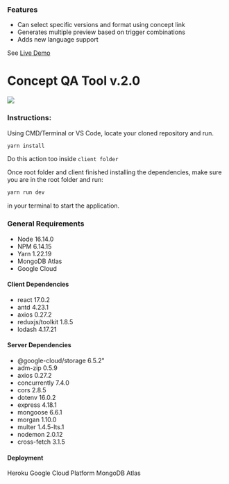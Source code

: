 ### Features
- Can select specific versions and format using concept link
- Generates multiple preview based on trigger combinations
- Adds new language support

See [Live Demo](https://concept-qa-tool.herokuapp.com/ "Live Demo")

# Concept QA Tool v.2.0
![](https://qatoolv2.herokuapp.com/static/media/logo.9c182765.svg)


### Instructions:

Using CMD/Terminal or VS Code, locate your cloned repository and run. 
```bash
yarn install
```
Do this action too inside `client folder`

Once root folder and client finished installing the dependencies, make sure you are in the root folder and run:
```bash
yarn run dev
```
in your terminal to start the application.

### General Requirements

- Node 16.14.0
- NPM 6.14.15
- Yarn 1.22.19
- MongoDB Atlas
- Google Cloud

#### Client Dependencies
- react 17.0.2
- antd 4.23.1
- axios 0.27.2
- reduxjs/toolkit 1.8.5
- lodash 4.17.21

#### Server Dependencies

- @google-cloud/storage 6.5.2"
- adm-zip 0.5.9
- axios 0.27.2
- concurrently 7.4.0
- cors 2.8.5
- dotenv 16.0.2
- express 4.18.1
- mongoose 6.6.1
- morgan 1.10.0
- multer 1.4.5-lts.1
- nodemon 2.0.12
- cross-fetch 3.1.5

#### Deployment
Heroku
Google Cloud Platform
MongoDB Atlas

